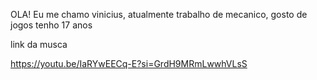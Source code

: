 OLA! Eu me chamo vinicius, atualmente trabalho de mecanico, gosto de jogos tenho 17 anos 


link da musca

https://youtu.be/IaRYwEECq-E?si=GrdH9MRmLwwhVLsS
